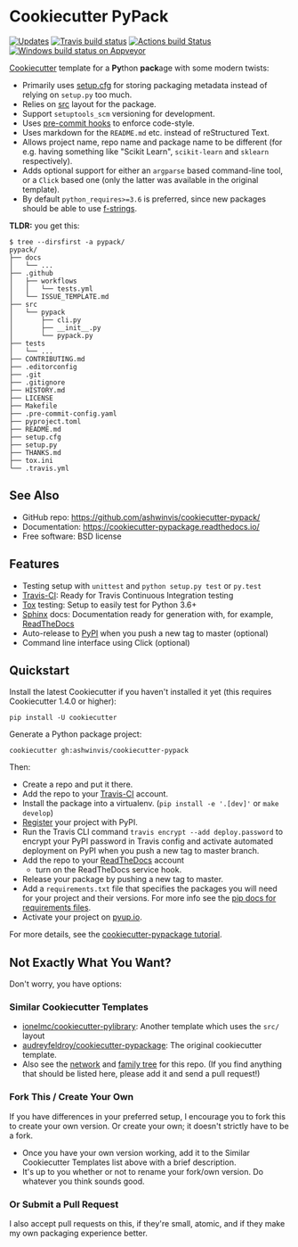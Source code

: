 # Cookiecutter PyPack

[![Updates](https://pyup.io/repos/github/ashwinvis/cookiecutter-pypack/shield.svg)](https://pyup.io/repos/github/ashwinvis/cookiecutter-pypack/)
[![Travis build status](https://travis-ci.org/ashwinvis/cookiecutter-pypack.svg?branch=master)](https://travis-ci.org/ashwinvis/cookiecutter-pypack)
[![Actions build Status](https://github.com/ashwinvis/cookiecutter-pypack/workflows/Python%20package/badge.svg)](https://github.com/ashwinvis/cookiecutter-pypack/actions)
[![Windows build status on
Appveyor](https://ci.appveyor.com/api/projects/status/github/ashwinvis/cookiecutter-pypack?branch=master&svg=true)](https://ci.appveyor.com/project/ashwinvis/cookiecutter-pypack/branch/master)

[Cookiecutter](https://github.com/cookiecutter/cookiecutter) template for a
**Py**thon **pack**age with some modern twists:

  - Primarily uses
    [setup.cfg](https://setuptools.readthedocs.io/en/latest/setuptools.html?highlight=setup.cfg#configuring-setup-using-setup-cfg-files)
    for storing packaging metadata instead of relying on
    `setup.py` too much.
  - Relies on [src](https://hynek.me/articles/testing-packaging/) layout
    for the package.
  - Support `setuptools_scm` versioning for development.
  - Uses [pre-commit hooks](https://pre-commit.com/hooks.html) to enforce code-style.
  - Uses markdown for the `README.md` etc. instead of reStructured Text.
  - Allows project name, repo name and package name to be different (for
    e.g. having something like "Scikit Learn", `scikit-learn` and
    `sklearn` respectively).
  - Adds optional support for either an `argparse` based command-line
    tool, or a `Click` based one (only the latter was available in the
    original template).
  - By default `python_requires>=3.6` is preferred, since new packages
    should be able to use
    [f-strings](https://docs.python.org/3/tutorial/inputoutput.html#formatted-string-literals).

**TLDR:** you get this:

``` shell
$ tree --dirsfirst -a pypack/
pypack/
├── docs
│   └── ...
├── .github
│   ├── workflows
│   │   └── tests.yml
│   └── ISSUE_TEMPLATE.md
├── src
│   └── pypack
│       ├── cli.py
│       ├── __init__.py
│       └── pypack.py
├── tests
│   └── ...
├── CONTRIBUTING.md
├── .editorconfig
├── .git
├── .gitignore
├── HISTORY.md
├── LICENSE
├── Makefile
├── .pre-commit-config.yaml
├── pyproject.toml
├── README.md
├── setup.cfg
├── setup.py
├── THANKS.md
├── tox.ini
└── .travis.yml
```

## See Also

  - GitHub repo: <https://github.com/ashwinvis/cookiecutter-pypack/>
  - Documentation: <https://cookiecutter-pypackage.readthedocs.io/>
  - Free software: BSD license

## Features

  - Testing setup with `unittest` and `python setup.py test` or
    `py.test`
  - [Travis-CI](http://travis-ci.org/): Ready for Travis Continuous
    Integration testing
  - [Tox](http://tox.readthedocs.io) testing: Setup to easily test for
    Python 3.6+
  - [Sphinx](http://sphinx-doc.org/) docs: Documentation ready for
    generation with, for example, [ReadTheDocs](https://readthedocs.io/)
  - Auto-release to [PyPI](https://pypi.python.org/pypi) when you push a
    new tag to master (optional)
  - Command line interface using Click (optional)

## Quickstart

Install the latest Cookiecutter if you haven't installed it yet (this
requires Cookiecutter 1.4.0 or higher):

    pip install -U cookiecutter

Generate a Python package project:

    cookiecutter gh:ashwinvis/cookiecutter-pypack

Then:

  - Create a repo and put it there.
  - Add the repo to your [Travis-CI](http://travis-ci.org/) account.
  - Install the package into a virtualenv. (`pip install -e '.[dev]'` or
    `make develop`)
  - [Register](https://packaging.python.org/distributing/#register-your-project)
    your project with PyPI.
  - Run the Travis CLI command `travis encrypt
    --add deploy.password` to encrypt your PyPI password in Travis
    config and activate automated deployment on PyPI when you push a new
    tag to master branch.
  - Add the repo to your [ReadTheDocs](https://readthedocs.io/) account
    + turn on the ReadTheDocs service hook.
  - Release your package by pushing a new tag to master.
  - Add a `requirements.txt` file that
    specifies the packages you will need for your project and their
    versions. For more info see the [pip docs for requirements
    files](https://pip.pypa.io/en/stable/user_guide/#requirements-files).
  - Activate your project on [pyup.io](https://pyup.io/).

For more details, see the [cookiecutter-pypackage
tutorial](https://cookiecutter-pypackage.readthedocs.io/en/latest/tutorial.html).

## Not Exactly What You Want?

Don't worry, you have options:

### Similar Cookiecutter Templates

  - [ionelmc/cookiecutter-pylibrary](https://github.com/ionelmc/cookiecutter-pylibrary): Another template which uses the `src/` layout
  - [audreyfeldroy/cookiecutter-pypackage](https://github.com/audreyfeldroy/cookiecutter-pypackage):
    The original cookiecutter template.
  - Also see the
    [network](https://github.com/ashwinvis/cookiecutter-pypack/network)
    and [family
    tree](https://github.com/ashwinvis/cookiecutter-pypack/network/members)
    for this repo. (If you find anything that should be listed here,
    please add it and send a pull request\!)

### Fork This / Create Your Own

If you have differences in your preferred setup, I encourage you to fork
this to create your own version. Or create your own; it doesn't strictly
have to be a fork.

  - Once you have your own version working, add it to the Similar
    Cookiecutter Templates list above with a brief description.
  - It's up to you whether or not to rename your fork/own version. Do
    whatever you think sounds good.

### Or Submit a Pull Request

I also accept pull requests on this, if they're small, atomic, and if
they make my own packaging experience better.
